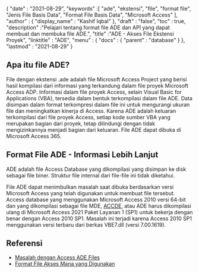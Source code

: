{
  "date" : "2021-08-29",
  "keywords" :[ "ade", "ekstensi", "file", "format file", "Jenis File Basis Data", "Format File Basis Data", "Microsoft Access" ],
  "author" : {
    "display_name" : "Kashif Iqbal"
},
  "draft" : "false",
  "toc" : true,
  "description" :"Pelajari tentang format file ADE dan API yang dapat membuat dan membuka file ADE.",
  "title" :"ADE - Akses File Ekstensi Proyek",
  "linktitle" : "ADE",
  "menu" : {
    "docs" : {
      "parent" : "database"
}
},
  "lastmod" : "2021-08-29"
}

## Apa itu file ADE?

File dengan ekstensi .ade adalah file Microsoft Access Project yang berisi hasil kompilasi dari informasi yang terkandung dalam file proyek Microsoft Access ADP. Informasi dalam file proyek Access, selain Visual Basic for Applications (VBA), tersedia dalam bentuk terkompilasi dalam file ADE. Data disimpan dalam format terkompresi dalam file ini untuk mengurangi ukuran file dan meningkatkan kinerja di Access. Karena ADE adalah keluaran terkompilasi dari file proyek Access, setiap kode sumber VBA yang merupakan bagian dari proyek, tetap dilindungi dengan tidak mengizinkannya menjadi bagian dari keluaran. File ADE dapat dibuka di Microsoft Access 365.

## Format File ADE - Informasi Lebih Lanjut

ADE adalah file Access Database yang dikompilasi yang disimpan ke disk sebagai file biner. Struktur file internal dari file-file ini tidak diketahui.

File ADE dapat menimbulkan masalah saat dibuka berdasarkan versi Microsoft Access yang telah digunakan untuk membuat file tersebut. Access database yang menggunakan Microsoft Access 2010 versi 64-bit dan yang dikompilasi sebagai file MDE, [ACCDE](/id/database/accde/), atau ADE harus dikompilasi ulang di Microsoft Access 2021 Paket Layanan 1 (SP1) untuk bekerja dengan benar dengan Access 2010 SP1. Masalah ini terjadi karena Access 2010 SP1 menggunakan versi terbaru dari berkas VBE7.dll (versi 7.00.1619).

## Referensi

* [Masalah dengan Access ADE Files](https://learn.microsoft.com/en-us/office/troubleshoot/access/error-run-compiled-mde-accde-ade)
* [Format File Akses Mana yang Digunakan](https://support.microsoft.com/en-us/office/which-access-file-format-should-i-use-012d9ab3-d14c-479e-b617-be66f9070b41)

